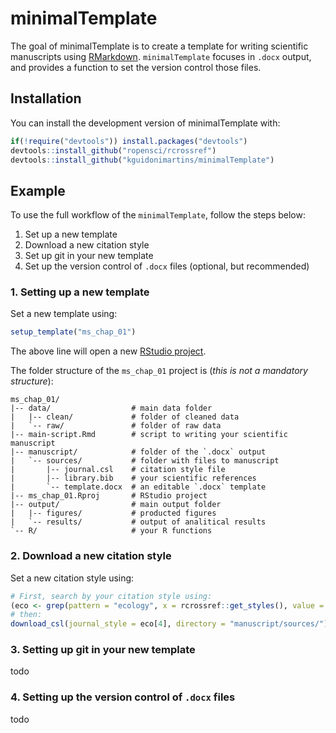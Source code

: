 # minimalTemplate

The goal of minimalTemplate is to create a template for writing scientific manuscripts using [RMarkdown](https://rmarkdown.rstudio.com/). `minimalTemplate` focuses in `.docx` output, and provides a function to set the version control those files.

## Installation

You can install the development version of minimalTemplate with:

``` r
if(!require("devtools")) install.packages("devtools")
devtools::install_github("ropensci/rcrossref")
devtools::install_github("kguidonimartins/minimalTemplate")
```

## Example

To use the full workflow of the `minimalTemplate`, follow the steps below:

1. Set up a new template
2. Download a new citation style
3. Set up git in your new template
4. Set up the version control of `.docx` files (optional, but recommended)

### 1. Setting up a new template

Set a new template using:

``` r
setup_template("ms_chap_01")
```

The above line will open a new [RStudio project](https://support.rstudio.com/hc/en-us/articles/200526207-Using-Projects).

The folder structure of the `ms_chap_01` project is (*this is not a mandatory structure*):

```
ms_chap_01/
|-- data/                  # main data folder
|   |-- clean/             # folder of cleaned data
|   `-- raw/               # folder of raw data
|-- main-script.Rmd        # script to writing your scientific manuscript
|-- manuscript/            # folder of the `.docx` output
|   `-- sources/           # folder with files to manuscript
|       |-- journal.csl    # citation style file
|       |-- library.bib    # your scientific references
|       `-- template.docx  # an editable `.docx` template
|-- ms_chap_01.Rproj       # RStudio project
|-- output/                # main output folder
|   |-- figures/           # producted figures
|   `-- results/           # output of analitical results
`-- R/                     # your R functions
```

### 2. Download a new citation style

Set a new citation style using:

```r
# First, search by your citation style using:
(eco <- grep(pattern = "ecology", x = rcrossref::get_styles(), value = TRUE))
# then:
download_csl(journal_style = eco[4], directory = "manuscript/sources/")
```

### 3. Setting up git in your new template

todo

### 4. Setting up the version control of `.docx` files


todo
